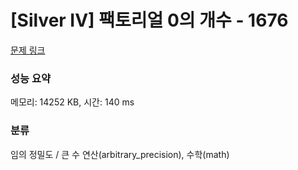 # [Silver IV] 팩토리얼 0의 개수 - 1676 

[문제 링크](https://www.acmicpc.net/problem/1676) 

### 성능 요약

메모리: 14252 KB, 시간: 140 ms

### 분류

임의 정밀도 / 큰 수 연산(arbitrary_precision), 수학(math)

